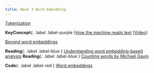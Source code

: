 ```yaml
---
title: Week 3 Word Embedding
---
```


[Tokenization](../notes/token)



**KeyConcept**{: .label .label-purple }[How the machine reads text](../notes/textvectors)
   [[Video]](#)


[Beyond word embeddings](../notes/sentenceembedding)


**Reading**{: .label .label-blue } [Understanding word embedding-based analysis](http://wordvec.colorado.edu/word_embeddings.html)
**Reading**{: .label .label-blue } [Counting words by Michael Gavin](https://culturalanalytics.org/article/11830-is-there-a-text-in-my-data-part-1-on-counting-words)

**Code**{: .label .label-red } [Word embeddings](#) 
